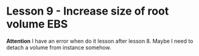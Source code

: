 # Lesson 9 - Increase size of root volume EBS

**Attention**
I have an error when do it lesson after lesson 8. Maybe I need to detach a volume from instance somehow. 
